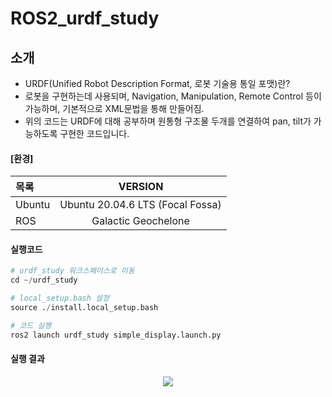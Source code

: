 # ROS2_urdf_study

## 소개
- URDF(Unified Robot Description Format, 로봇 기술용 통일 포맷)란?
-   로봇을 구현하는데 사용되며, Navigation, Manipulation, Remote Control 등이 가능하며, 기본적으로 XML문법을 통해 만들어짐.
- 위의 코드는 URDF에 대해 공부하며 원통형 구조물 두개를 연결하여 pan, tilt가 가능하도록 구현한 코드입니다.


#### [환경]
|목록|VERSION|
|:--|:--:|
|Ubuntu|Ubuntu 20.04.6 LTS (Focal Fossa)| 
|ROS|Galactic Geochelone| 

#### 실행코드
```python
# urdf_study 워크스페이스로 이동
cd ~/urdf_study  
```
```python
# local_setup.bash 설정
source ./install.local_setup.bash  
```
```python
# 코드 실행
ros2 launch urdf_study simple_display.launch.py  
```

#### 실행 결과
<p align="center">
<img src="https://github.com/SaltnLight-pet/ROS2_urdf_study/assets/142612336/247e8931-54a8-4564-8771-674d3e05e843">
</p>
